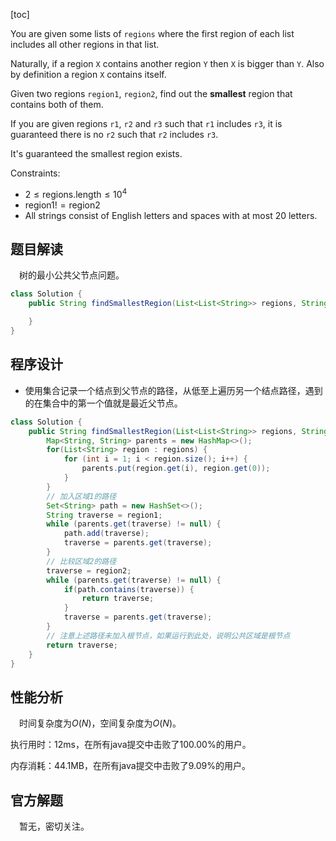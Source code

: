 [toc]

You are given some lists of `regions` where the first region of each list includes all other regions in that list.

Naturally, if a region `X` contains another region `Y` then `X` is bigger than `Y`. Also by definition a region `X` contains itself.

Given two regions `region1`, `region2`, find out the **smallest** region that contains both of them.

If you are given regions `r1`, `r2` and `r3` such that `r1` includes `r3`, it is guaranteed there is no `r2` such that `r2` includes `r3`.

It's guaranteed the smallest region exists.

Constraints:

* $2 \le \text{regions.length} \le 10^4$
* $\text{region1} != \text{region2}$
* All strings consist of English letters and spaces with at most 20 letters.



## 题目解读

&emsp;树的最小公共父节点问题。

```java
class Solution {
    public String findSmallestRegion(List<List<String>> regions, String region1, String region2) {

    }
}
```

## 程序设计

* 使用集合记录一个结点到父节点的路径，从低至上遍历另一个结点路径，遇到的在集合中的第一个值就是最近父节点。

```java
class Solution {
    public String findSmallestRegion(List<List<String>> regions, String region1, String region2) {
        Map<String, String> parents = new HashMap<>();
        for(List<String> region : regions) {
            for (int i = 1; i < region.size(); i++) {
                parents.put(region.get(i), region.get(0));
            }
        }
        // 加入区域1的路径
        Set<String> path = new HashSet<>();
        String traverse = region1;
        while (parents.get(traverse) != null) {
            path.add(traverse);
            traverse = parents.get(traverse);
        }
        // 比较区域2的路径
        traverse = region2;
        while (parents.get(traverse) != null) {
            if(path.contains(traverse)) {
                return traverse;
            }
            traverse = parents.get(traverse);
        }
        // 注意上述路径未加入根节点，如果运行到此处，说明公共区域是根节点
        return traverse;
    }
}
```

## 性能分析

&emsp;时间复杂度为$O(N)$，空间复杂度为$O(N)$。

执行用时：12ms，在所有java提交中击败了100.00%的用户。

内存消耗：44.1MB，在所有java提交中击败了9.09%的用户。

## 官方解题

&emsp;暂无，密切关注。